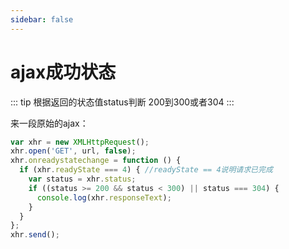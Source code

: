 ```yaml
---
sidebar: false
---
```

# ajax成功状态

::: tip 根据返回的状态值status判断
200到300或者304
:::

来一段原始的ajax：

``` js
var xhr = new XMLHttpRequest();
xhr.open('GET', url, false);
xhr.onreadystatechange = function () {
  if (xhr.readyState === 4) { //readyState == 4说明请求已完成
    var status = xhr.status;
    if ((status >= 200 && status < 300) || status === 304) {
      console.log(xhr.responseText);
    }
  }
};
xhr.send();
```
